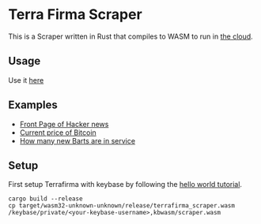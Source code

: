# Terra Firma Scraper

This is a Scraper written in Rust that compiles to WASM to run in [the cloud](https://marcopolo.io/wasm).

## Usage

Use it [here](https://wasm.marcopolo.io/scraper.wasm)

## Examples

- [Front Page of Hacker news](https://wasm.marcopolo.io/scraper.wasm/?url=news.ycombinator.com&selector=td.title%3Ea.storylink)
- [Current price of Bitcoin](https://wasm.marcopolo.io/scraper.wasm/?url=coinmarketcap.com/currencies/bitcoin&selector=.cmc-details-panel-price__price)
- [How many new Barts are in service](<https://wasm.marcopolo.io/scraper.wasm/?url=www.bart.gov/about/projects/cars&selector=.content%20table%20td:nth-of-type(3)>)

## Setup

First setup Terrafirma with keybase by following the [hello world tutorial](https://marcopolo.io/code/terrafirma/#terrafirma).

```
cargo build --release
cp target/wasm32-unknown-unknown/release/terrafirma_scraper.wasm /keybase/private/<your-keybase-username>,kbwasm/scraper.wasm
```
